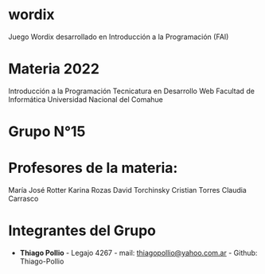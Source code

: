 # wordix
Juego Wordix desarrollado en Introducción a la Programación (FAI)

# Materia 2022

Introducción a la Programación
Tecnicatura en Desarrollo Web
Facultad de Informática
Universidad Nacional del Comahue

# Grupo N°15

# Profesores de la materia:

María José Rotter
Karina Rozas
David Torchinsky
Cristian Torres
Claudia Carrasco

# Integrantes del Grupo

- **Thiago Pollio** - Legajo 4267 - mail: thiagopollio@yahoo.com.ar - Github: Thiago-Pollio